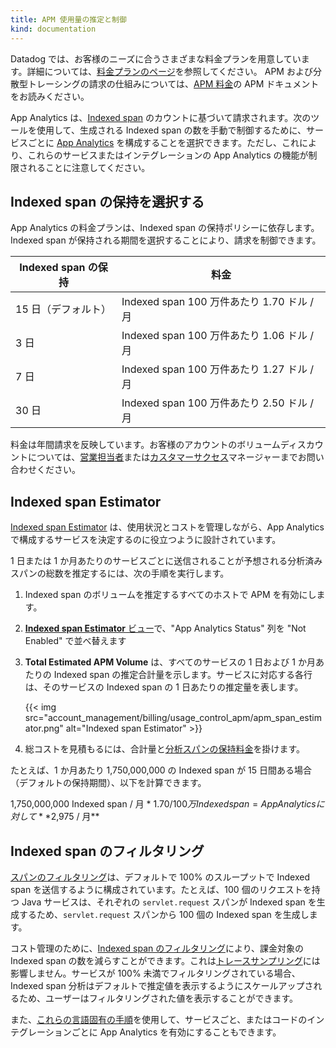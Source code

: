 ```yaml
---
title: APM 使用量の推定と制御
kind: documentation
---
```

Datadog では、お客様のニーズに合うさまざまな料金プランを用意しています。詳細については、[料金プランのページ][1]を参照してください。
APM および分散型トレーシングの請求の仕組みについては、[APM 料金][2]の APM ドキュメントをお読みください。

App Analytics は、[Indexed span][3] のカウントに基づいて請求されます。次のツールを使用して、生成される Indexed span の数を手動で制御するために、サービスごとに [App Analytics][4] を構成することを選択できます。ただし、これにより、これらのサービスまたはインテグレーションの App Analytics の機能が制限されることに注意してください。

## Indexed span の保持を選択する

App Analytics の料金プランは、Indexed span の保持ポリシーに依存します。Indexed span が保持される期間を選択することにより、請求を制御できます。

| Indexed span の保持 | 料金                                    |
|--------------------------|--------------------------------------------|
| 15 日（デフォルト）        | Indexed span  100 万件あたり 1.70 ドル / 月 |
| 3 日                   | Indexed span 100 万件あたり 1.06 ドル / 月 |
| 7 日                   |  Indexed span 100 万件あたり 1.27 ドル / 月 |
| 30 日                  | Indexed span 100 万件あたり 2.50 ドル / 月 |

料金は年間請求を反映しています。お客様のアカウントのボリュームディスカウントについては、[営業担当者][5]または[カスタマーサクセス][6]マネージャーまでお問い合わせください。

## Indexed span Estimator

[Indexed span Estimator][7] は、使用状況とコストを管理しながら、App Analytics で構成するサービスを決定するのに役立つように設計されています。

1 日または 1 か月あたりのサービスごとに送信されることが予想される分析済みスパンの総数を推定するには、次の手順を実行します。

1. Indexed span のボリュームを推定するすべてのホストで APM を有効にします。
2. [**Indexed span Estimator** ビュー][7]で、"App Analytics Status" 列を "Not Enabled" で並べ替えます
3. **Total Estimated APM Volume** は、すべてのサービスの 1 日および 1 か月あたりの Indexed span の推定合計量を示します。サービスに対応する各行は、そのサービスの Indexed span の 1 日あたりの推定量を表します。

    {{< img src="account_management/billing/usage_control_apm/apm_span_estimator.png" alt="Indexed span Estimator" >}}

4. 総コストを見積もるには、合計量と[分析スパンの保持料金][8]を掛けます。

たとえば、1 か月あたり 1,750,000,000 の Indexed span が 15 日間ある場合（デフォルトの保持期間）、以下を計算できます。

1,750,000,000 Indexed span / 月 * $1.70 / 100 万 Indexed span = App Analytics に対して **$2,975 / 月**

## Indexed span のフィルタリング

[スパンのフィルタリング][9]は、デフォルトで 100% のスループットで Indexed span を送信するように構成されています。たとえば、100 個のリクエストを持つ Java サービスは、それぞれの `servlet.request` スパンが Indexed span を生成するため、`servlet.request` スパンから 100 個の Indexed span を生成します。

コスト管理のために、[Indexed span のフィルタリング][9]により、課金対象の Indexed span の数を減らすことができます。これは[トレースサンプリング][10]には影響しません。サービスが 100% 未満でフィルタリングされている場合、 Indexed span 分析はデフォルトで推定値を表示するようにスケールアップされるため、ユーザーはフィルタリングされた値を表示することができます。

また、[これらの言語固有の手順][11]を使用して、サービスごと、またはコードのインテグレーションごとに App Analytics を有効にすることもできます。

[1]: https://www.datadoghq.com/pricing
[2]: /ja/account_management/billing/apm_distributed_tracing/
[3]: /ja/tracing/visualization/#apm-event
[4]: /ja/tracing/app_analytics/
[5]: mailto:sales@datadoghq.com
[6]: mailto:success@datadoghq.com
[7]: https://app.datadoghq.com/apm/settings
[8]: /ja/account_management/billing/usage_control_apm/#choose-analyzed-span-retention
[9]: https://app.datadoghq.com/apm/settings?env=datadoghq.com&activeTab=0
[10]: /ja/tracing/guide/trace_sampling_and_storage/
[11]: /ja/tracing/app_analytics/?tab=java#configure-additional-services-optional
